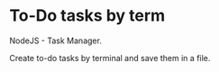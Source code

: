 # To-Do tasks by term
NodeJS - Task Manager. 

Create to-do tasks by terminal and save them in a file.
